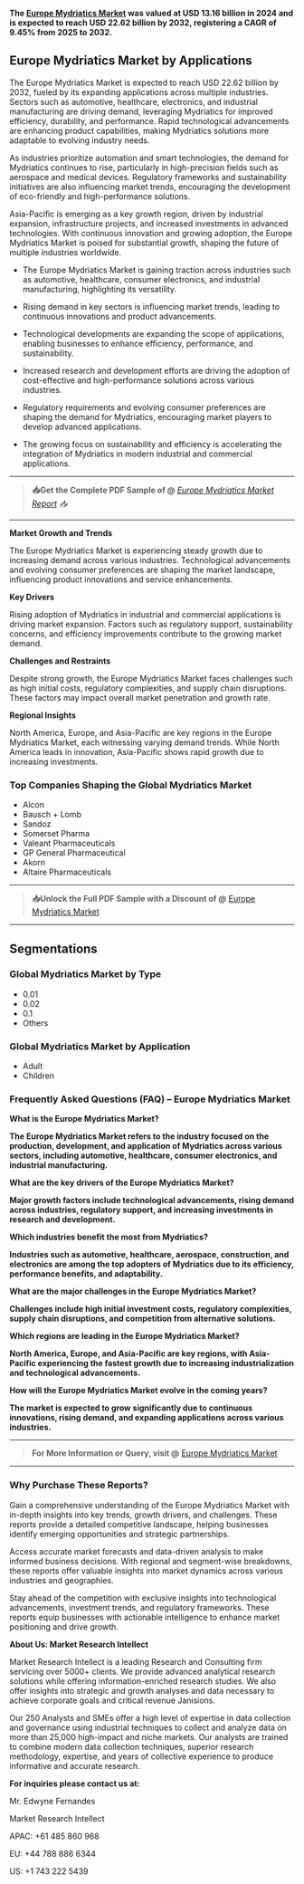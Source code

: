 <p><strong>The <a href="https://www.marketresearchintellect.com/download-sample/?rid=1018105&amp;utm_source=Pulse-April-Europe&amp;utm_medium=852">Europe Mydriatics Market</a> was valued at USD 13.16 billion in 2024 and is expected to reach USD 22.62 billion by 2032, registering a CAGR of 9.45% from 2025 to 2032.</strong></p><h2>Europe Mydriatics Market by Applications&nbsp;</h2><p><p>The Europe Mydriatics Market is expected to reach USD 22.62 billion by 2032, fueled by its expanding applications across multiple industries. Sectors such as automotive, healthcare, electronics, and industrial manufacturing are driving demand, leveraging Mydriatics for improved efficiency, durability, and performance. Rapid technological advancements are enhancing product capabilities, making Mydriatics solutions more adaptable to evolving industry needs.</p><p>As industries prioritize automation and smart technologies, the demand for Mydriatics continues to rise, particularly in high-precision fields such as aerospace and medical devices. Regulatory frameworks and sustainability initiatives are also influencing market trends, encouraging the development of eco-friendly and high-performance solutions.</p><p>Asia-Pacific is emerging as a key growth region, driven by industrial expansion, infrastructure projects, and increased investments in advanced technologies. With continuous innovation and growing adoption, the Europe Mydriatics Market is poised for substantial growth, shaping the future of multiple industries worldwide.</p></p><ul><li><p>The Europe Mydriatics Market is gaining traction across industries such as automotive, healthcare, consumer electronics, and industrial manufacturing, highlighting its versatility.</p></li><li><p>Rising demand in key sectors is influencing market trends, leading to continuous innovations and product advancements.</p></li><li><p>Technological developments are expanding the scope of applications, enabling businesses to enhance efficiency, performance, and sustainability.</p></li><li><p>Increased research and development efforts are driving the adoption of cost-effective and high-performance solutions across various industries.</p></li><li><p>Regulatory requirements and evolving consumer preferences are shaping the demand for Mydriatics, encouraging market players to develop advanced applications.</p></li><li><p>The growing focus on sustainability and efficiency is accelerating the integration of Mydriatics in modern industrial and commercial applications.</p></li></ul><hr /><blockquote><p><strong><span class="font-[700]">📥Get the Complete PDF Sample of @ </span></strong><em><span class="font-[700]"><a href="https://www.marketresearchintellect.com/download-sample/?rid=1018105&amp;utm_source=Pulse-April-Europe&amp;utm_medium=852" target="_blank" data-tracking-control-name="article-ssr-frontend-pulse_little-text-block" data-tracking-will-navigate="" data-test-link="">Europe Mydriatics Market Report</a>&nbsp;📥</span></em></p></blockquote><hr /><p class="" data-start="77" data-end="360"><strong data-start="77" data-end="105">Market Growth and Trends</strong></p><p class="" data-start="77" data-end="360">The Europe Mydriatics Market is experiencing steady growth due to increasing demand across various industries. Technological advancements and evolving consumer preferences are shaping the market landscape, influencing product innovations and service enhancements.</p><p class="" data-start="362" data-end="606"><strong data-start="362" data-end="377">Key Drivers</strong></p><p class="" data-start="362" data-end="606">Rising adoption of Mydriatics in industrial and commercial applications is driving market expansion. Factors such as regulatory support, sustainability concerns, and efficiency improvements contribute to the growing market demand.</p><p class="" data-start="608" data-end="849"><strong data-start="608" data-end="637">Challenges and Restraints</strong></p><p class="" data-start="608" data-end="849">Despite strong growth, the Europe Mydriatics Market faces challenges such as high initial costs, regulatory complexities, and supply chain disruptions. These factors may impact overall market penetration and growth rate.</p><p class="" data-start="851" data-end="1095"><strong data-start="851" data-end="872">Regional Insights</strong></p><p class="" data-start="851" data-end="1095">North America, Europe, and Asia-Pacific are key regions in the Europe Mydriatics Market, each witnessing varying demand trends. While North America leads in innovation, Asia-Pacific shows rapid growth due to increasing investments.</p><p><h3>Top Companies Shaping the Global Mydriatics Market </h3><ul><li>Alcon</li><li>Bausch + Lomb</li><li>Sandoz</li><li>Somerset Pharma</li><li>Valeant Pharmaceuticals</li><li>GP General Pharmaceutical</li><li>Akorn</li><li>Altaire Pharmaceuticals</li></ul></p><hr /><blockquote><p><strong>📥Unlock the Full PDF Sample with a Discount of @</strong> <a href="https://www.marketresearchintellect.com/ask-for-discount/?rid=1018105&amp;utm_source=Pulse-April-Europe&amp;utm_medium=852">Europe Mydriatics Market</a></p></blockquote><hr /><p><h2>Segmentations</h2><h3>Global Mydriatics Market by Type</h3><ul><li>0.01</li><li>0.02</li><li>0.1</li><li>Others</li></ul><h3>Global Mydriatics Market by Application</h3><ul><li>Adult</li><li>Children</li></ul></p><h3><strong>Frequently Asked Questions (FAQ) &ndash; Europe Mydriatics Market</strong></h3><p><strong>What is the Europe Mydriatics Market?</strong></p><p><strong>The Europe Mydriatics Market refers to the industry focused on the production, development, and application of Mydriatics across various sectors, including automotive, healthcare, consumer electronics, and industrial manufacturing.</strong></p><p><strong>What are the key drivers of the Europe Mydriatics Market?</strong></p><p><strong>Major growth factors include technological advancements, rising demand across industries, regulatory support, and increasing investments in research and development.</strong></p><p><strong>Which industries benefit the most from Mydriatics?</strong></p><p><strong>Industries such as automotive, healthcare, aerospace, construction, and electronics are among the top adopters of Mydriatics due to its efficiency, performance benefits, and adaptability.</strong></p><p><strong>What are the major challenges in the Europe Mydriatics Market?</strong></p><p><strong>Challenges include high initial investment costs, regulatory complexities, supply chain disruptions, and competition from alternative solutions.</strong></p><p><strong>Which regions are leading in the Europe Mydriatics Market?</strong></p><p><strong>North America, Europe, and Asia-Pacific are key regions, with Asia-Pacific experiencing the fastest growth due to increasing industrialization and technological advancements.</strong></p><p><strong>How will the Europe Mydriatics Market evolve in the coming years?</strong></p><p><strong>The market is expected to grow significantly due to continuous innovations, rising demand, and expanding applications across various industries.</strong></p><hr /><blockquote><p><span class="font-[700]"><strong>For More Information or Query, visit&nbsp;@</strong>&nbsp;</span><span class="font-[700]"><a href="https://www.marketresearchintellect.com/product/global-mydriatics-market/?utm_source=Linkedin&utm_medium=852" target="_blank" data-tracking-control-name="article-ssr-frontend-pulse_little-text-block" data-tracking-will-navigate="" data-test-link="">Europe Mydriatics Market</a></span></p></blockquote><hr /><h3><strong data-start="0" data-end="31">Why Purchase These Reports?</strong></h3><p class="" data-start="35" data-end="297">Gain a comprehensive understanding of the Europe Mydriatics Market with in-depth insights into key trends, growth drivers, and challenges. These reports provide a detailed competitive landscape, helping businesses identify emerging opportunities and strategic partnerships.</p><p class="" data-start="299" data-end="540">Access accurate market forecasts and data-driven analysis to make informed business decisions. With regional and segment-wise breakdowns, these reports offer valuable insights into market dynamics across various industries and geographies.</p><p class="" data-start="542" data-end="784">Stay ahead of the competition with exclusive insights into technological advancements, investment trends, and regulatory frameworks. These reports equip businesses with actionable intelligence to enhance market positioning and drive growth.</p><p><strong><span class="font-[700]">About Us: Market Research Intellect</span></strong></p><p><span class="">Market Research Intellect is a leading Research and Consulting firm servicing over 5000+ clients. We provide advanced analytical research solutions while offering information-enriched research studies.&nbsp;</span>We also offer insights into strategic and growth analyses and data necessary to achieve corporate goals and critical revenue Janisions.</p><p><span class="">Our 250 Analysts and SMEs offer a high level of expertise in data collection and governance using industrial techniques to collect and analyze data on more than 25,000 high-impact and niche markets. Our analysts are trained to combine modern data collection techniques, superior research methodology, expertise, and years of collective experience to produce informative and accurate research.</span></p><p><strong>For inquiries please contact us at:</strong></p><p>Mr. Edwyne Fernandes</p><p>Market Research Intellect</p><p>APAC: +61 485 860 968</p><p>EU: +44 788 886 6344</p><p>US: +1 743 222 5439</p>